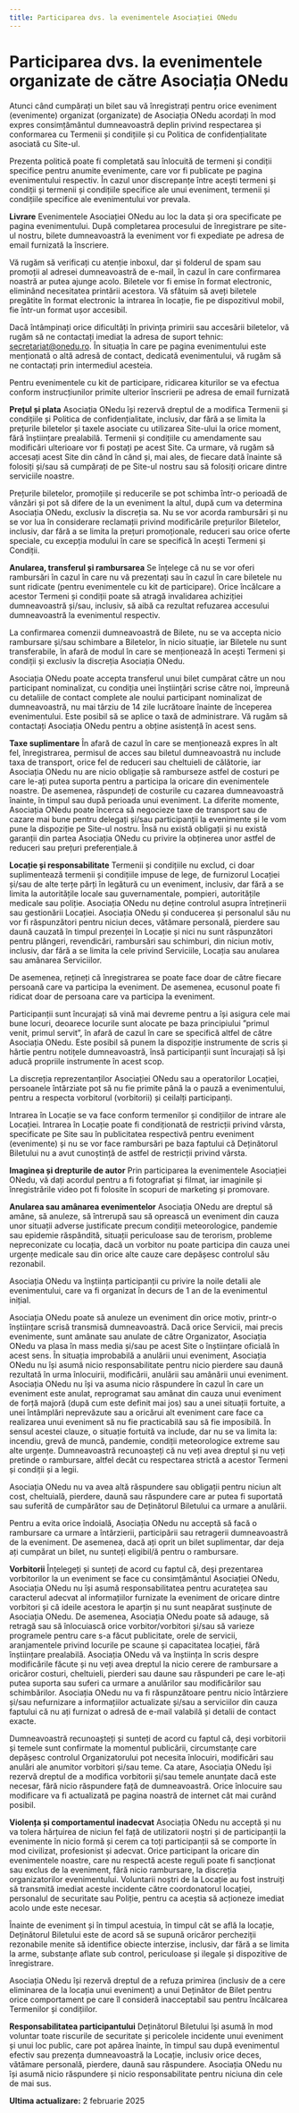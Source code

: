 ```yaml
---
title: Participarea dvs. la evenimentele Asociației ONedu
---
```


# Participarea dvs. la evenimentele organizate de către Asociația ONedu

Atunci când cumpărați un bilet sau vă înregistrați pentru orice eveniment (evenimente) organizat (organizate) de Asociația ONedu acordați în mod expres consimțământul dumneavoastră deplin privind respectarea și conformarea cu Termenii și condițiile și cu Politica de confidențialitate asociată cu Site-ul.

Prezenta politică poate fi completată sau înlocuită de termeni și condiții specifice pentru anumite evenimente, care vor fi publicate pe pagina evenimentului respectiv. În cazul unor discrepanțe între acești termeni și condiții și termenii și condițiile specifice ale unui eveniment, termenii și condițiile specifice ale evenimentului vor prevala.

**Livrare**
Evenimentele Asociației ONedu au loc la data și ora specificate pe pagina evenimentului. După completarea procesului de înregistrare pe site-ul nostru, bilete dumneavoastră la eveniment vor fi expediate pe adresa de email furnizată la înscriere.

Vă rugăm să verificați cu atenție inboxul, dar și folderul de spam sau promoții al adresei dumneavoastră de e-mail, în cazul în care confirmarea noastră ar putea ajunge acolo. Biletele vor fi emise în format electronic, eliminând necesitatea printării acestora. Vă sfătuim să aveți biletele pregătite în format electronic la intrarea în locație, fie pe dispozitivul mobil, fie într-un format ușor accesibil.

Dacă întâmpinați orice dificultăți în privința primirii sau accesării biletelor, vă rugăm să ne contactați imediat la adresa de suport tehnic: secretariat@onedu.ro. În situația în care pe pagina evenimentului este menționată o altă adresă de contact, dedicată evenimentului, vă rugăm să ne contactați prin intermediul acesteia.

Pentru evenimentele cu kit de participare, ridicarea kiturilor se va efectua conform instrucțiunilor primite ulterior înscrierii pe adresa de email furnizată

**Prețul și plata**
Asociația ONedu își rezervă dreptul de a modifica Termenii și condițiile și Politica de confidențialitate, inclusiv, dar fără a se limita la prețurile biletelor și taxele asociate cu utilizarea Site-ului la orice moment, fără înștiințare prealabilă. Termenii și condițiile cu amendamente sau modificări ulterioare vor fi postați pe acest Site. Ca urmare, vă rugăm să accesați acest Site din când în când și, mai ales, de fiecare dată înainte să folosiți și/sau să cumpărați de pe Site-ul nostru sau să folosiți oricare dintre serviciile noastre.

Prețurile biletelor, promoțiile și reducerile se pot schimba într-o perioadă de vânzări și pot să difere de la un eveniment la altul, după cum va determina Asociația ONedu, exclusiv la discreția sa. Nu se vor acorda rambursări și nu se vor lua în considerare reclamații privind modificările prețurilor Biletelor, inclusiv, dar fără a se limita la prețuri promoționale, reduceri sau orice oferte speciale, cu excepția modului în care se specifică în acești Termeni și Condiții.

**Anularea, transferul și rambursarea**
Se înțelege că nu se vor oferi rambursări în cazul în care nu vă prezentați sau în cazul în care biletele nu sunt ridicate (pentru evenimentele cu kit de participare). Orice încălcare a acestor Termeni și condiții poate să atragă invalidarea achiziției dumneavoastră și/sau, inclusiv, să aibă ca rezultat refuzarea accesului dumneavoastră la evenimentul respectiv.

La confirmarea comenzii dumneavoastră de Bilete, nu se va accepta nicio rambursare și/sau schimbare a Biletelor, în nicio situație, iar Biletele nu sunt transferabile, în afară de modul în care se menționează în acești Termeni și condiții și exclusiv la discreția Asociația ONedu.

Asociația ONedu poate accepta transferul unui bilet cumpărat către un nou participant nominalizat, cu condiția unei înștiințări scrise către noi, împreună cu detaliile de contact complete ale noului participant nominalizat de dumneavoastră, nu mai târziu de 14 zile lucrătoare înainte de începerea evenimentului. Este posibil să se aplice o taxă de administrare. Vă rugăm să contactați Asociația ONedu pentru a obține asistență în acest sens.

**Taxe suplimentare**
În afară de cazul în care se menționează expres în alt fel, înregistrarea, permisul de acces sau biletul dumneavoastră nu include taxa de transport, orice fel de reduceri sau cheltuieli de călătorie, iar Asociația ONedu nu are nicio obligație să ramburseze astfel de costuri pe care le-ați putea suporta pentru a participa la oricare din evenimentele noastre. De asemenea, răspundeți de costurile cu cazarea dumneavoastră înainte, în timpul sau după perioada unui eveniment. La diferite momente, Asociația ONedu poate încerca să negocieze taxe de transport sau de cazare mai bune pentru delegați și/sau participanții la evenimente și le vom pune la dispoziție pe Site-ul nostru. Însă nu există obligații și nu există garanții din partea Asociația ONedu cu privire la obținerea unor astfel de reduceri sau prețuri preferențiale.â

**Locație și responsabilitate**
Termenii și condițiile nu exclud, ci doar suplimentează termenii și condițiile impuse de lege, de furnizorul Locației și/sau de alte terțe părți în legătură cu un eveniment, inclusiv, dar fără a se limita la autoritățile locale sau guvernamentale, pompieri, autoritățile medicale sau poliție. Asociația ONedu nu deține controlul asupra întreținerii sau gestionării Locației. Asociația ONedu și conducerea și personalul său nu vor fi răspunzători pentru niciun deces, vătămare personală, pierdere sau daună cauzată în timpul prezenței în Locație și nici nu sunt răspunzători pentru plângeri, revendicări, rambursări sau schimburi, din niciun motiv, inclusiv, dar fără a se limita la cele privind Serviciile, Locația sau anularea sau amânarea Serviciilor.

De asemenea, rețineți că înregistrarea se poate face doar de către fiecare persoană care va participa la eveniment. De asemenea, ecusonul poate fi ridicat doar de persoana care va participa la eveniment.

Participanții sunt încurajați să vină mai devreme pentru a își asigura cele mai bune locuri, deoarece locurile sunt alocate pe baza principiului ”primul venit, primul servit”, în afară de cazul în care se specifică altfel de către Asociația ONedu. Este posibil să punem la dispoziție instrumente de scris și hârtie pentru notițele dumneavoastră, însă participanții sunt încurajați să își aducă propriile instrumente în acest scop.

La discreția reprezentanților Asociației ONedu sau a operatorilor Locației, persoanele întârziate pot să nu fie primite până la o pauză a evenimentului, pentru a respecta vorbitorul (vorbitorii) și ceilalți participanți.

Intrarea în Locație se va face conform termenilor și condițiilor de intrare ale Locației. Intrarea în Locație poate fi condiționată de restricții privind vârsta, specificate pe Site sau în publicitatea respectivă pentru eveniment (evenimente) și nu se vor face rambursări pe baza faptului că Deținătorul Biletului nu a avut cunoștință de astfel de restricții privind vârsta.

**Imaginea și drepturile de autor**
Prin participarea la evenimentele Asociației ONedu, vă dați acordul pentru a fi fotografiat și filmat, iar imaginile și înregistrările video pot fi folosite în scopuri de marketing și promovare. 

**Anularea sau amânarea evenimentelor**
Asociația ONedu are dreptul să amâne, să anuleze, să întrerupă sau să oprească un eveniment din cauza unor situații adverse justificate precum condiții meteorologice, pandemie sau epidemie răspândită, situații periculoase sau de terorism, probleme nepreconizate cu locația, dacă un vorbitor nu poate participa din cauza unei urgențe medicale sau din orice alte cauze care depășesc controlul său rezonabil.

Asociația ONedu va înștiința participanții cu privire la noile detalii ale evenimentului, care va fi organizat în decurs de 1 an de la evenimentul inițial.

Asociația ONedu poate să anuleze un eveniment din orice motiv, printr-o înștiințare scrisă transmisă dumneavoastră. Dacă orice Servicii, mai precis evenimente, sunt amânate sau anulate de către Organizator, Asociația ONedu va plasa în mass media și/sau pe acest Site o înștiințare oficială în acest sens. În situația improbabilă a anulării unui eveniment, Asociația ONedu nu își asumă nicio responsabilitate pentru nicio pierdere sau daună rezultată în urma înlocuirii, modificării, anulării sau amânării unui eveniment. Asociația ONedu nu își va asuma nicio răspundere în cazul în care un eveniment este anulat, reprogramat sau amânat din cauza unui eveniment de forță majoră (după cum este definit mai jos) sau a unei situații fortuite, a unei întâmplări neprevăzute sau a oricărui alt eveniment care face ca realizarea unui eveniment să nu fie practicabilă sau să fie imposibilă. În sensul acestei clauze, o situație fortuită va include, dar nu se va limita la: incendiu, grevă de muncă, pandemie, condiții meteorologice extreme sau alte urgențe. Dumneavoastră recunoașteți că nu veți avea dreptul și nu veți pretinde o rambursare, altfel decât cu respectarea strictă a acestor Termeni și condiții și a legii.

Asociația ONedu nu va avea altă răspundere sau obligații pentru niciun alt cost, cheltuială, pierdere, daună sau răspundere care ar putea fi suportată sau suferită de cumpărător sau de Deținătorul Biletului ca urmare a anulării.

Pentru a evita orice îndoială, Asociația ONedu nu acceptă să facă o rambursare ca urmare a întârzierii, participării sau retragerii dumneavoastră de la eveniment. De asemenea, dacă ați oprit un bilet suplimentar, dar deja ați cumpărat un bilet, nu sunteți eligibil/ă pentru o rambursare.

**Vorbitorii**
Înțelegeți și sunteți de acord cu faptul că, deși prezentarea vorbitorilor la un eveniment se face cu consimțământul Asociației ONedu, Asociația ONedu nu își asumă responsabilitatea pentru acuratețea sau caracterul adecvat al informațiilor furnizate la eveniment de oricare dintre vorbitori și că ideile acestora le aparțin și nu sunt neapărat susținute de Asociația ONedu. De asemenea, Asociația ONedu poate să adauge, să retragă sau să înlocuiască orice vorbitor/vorbitori și/sau să varieze programele pentru care s-a făcut publicitate, orele de servicii, aranjamentele privind locurile pe scaune și capacitatea locației, fără înștiințare prealabilă. Asociația ONedu vă va înștiința în scris despre modificările făcute și nu veți avea dreptul la nicio cerere de rambursare a oricăror costuri, cheltuieli, pierderi sau daune sau răspunderi pe care le-ați putea suporta sau suferi ca urmare a anulărilor sau modificărilor sau schimbărilor. Asociația ONedu nu va fi răspunzătoare pentru nicio întârziere și/sau nefurnizare a informațiilor actualizate și/sau a serviciilor din cauza faptului că nu ați furnizat o adresă de e-mail valabilă și detalii de contact exacte.

Dumneavoastră recunoașteți și sunteți de acord cu faptul că, deși vorbitorii și temele sunt confirmate la momentul publicării, circumstanțe care depășesc controlul Organizatorului pot necesita înlocuiri, modificări sau anulări ale anumitor vorbitori și/sau teme. Ca atare, Asociația ONedu își rezervă dreptul de a modifica vorbitorii și/sau temele anunțate dacă este necesar, fără nicio răspundere față de dumneavoastră. Orice înlocuire sau modificare va fi actualizată pe pagina noastră de internet cât mai curând posibil.

**Violența și comportamentul inadecvat**
Asociația ONedu nu acceptă și nu va tolera hărțuirea de niciun fel față de utilizatorii noștri și de participanții la evenimente în nicio formă și cerem ca toți participanții să se comporte în mod civilizat, profesionist și adecvat. Orice participant la oricare din evenimentele noastre, care nu respectă aceste reguli poate fi sancționat sau exclus de la eveniment, fără nicio rambursare, la discreția organizatorilor evenimentului. Voluntarii noștri de la Locație au fost instruiți să transmită imediat aceste incidente către coordonatorul locației, personalul de securitate sau Poliție, pentru ca aceștia să acționeze imediat acolo unde este necesar.

Înainte de eveniment și în timpul acestuia, în timpul cât se află la locație, Deținătorul Biletului este de acord să se supună oricăror percheziții rezonabile menite să identifice obiecte interzise, inclusiv, dar fără a se limita la arme, substanțe aflate sub control, periculoase și ilegale și dispozitive de înregistrare.

Asociația ONedu își rezervă dreptul de a refuza primirea (inclusiv de a cere eliminarea de la locația unui eveniment) a unui Deținător de Bilet pentru orice comportament pe care îl consideră inacceptabil sau pentru încălcarea Termenilor și condițiilor.

**Responsabilitatea participantului**
Deținătorul Biletului își asumă în mod voluntar toate riscurile de securitate și pericolele incidente unui eveniment și unui loc public, care pot apărea înainte, în timpul sau după evenimentul efectiv sau prezența dumneavoastră la Locație, inclusiv orice deces, vătămare personală, pierdere, daună sau răspundere. Asociația ONedu nu își asumă nicio răspundere și nicio responsabilitate pentru niciuna din cele de mai sus.

**Ultima actualizare:** 2 februarie 2025